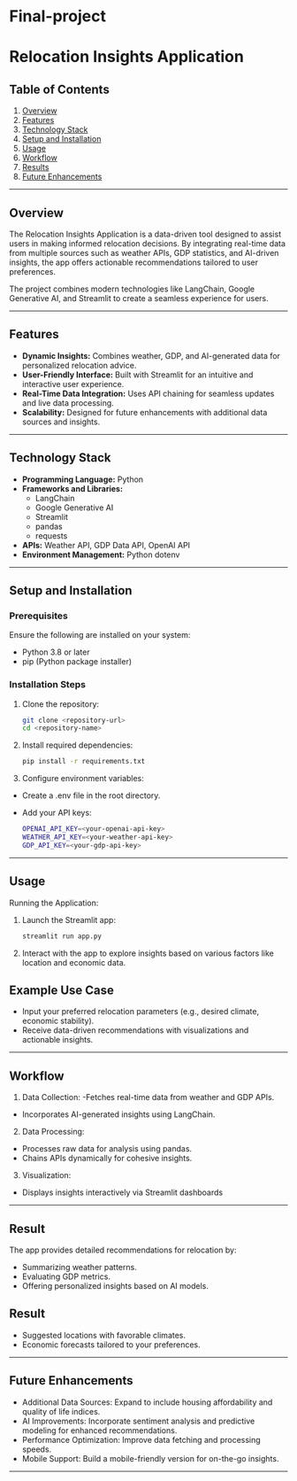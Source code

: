 # Final-project

# Relocation Insights Application

## Table of Contents
1. [Overview](#overview)
2. [Features](#features)
3. [Technology Stack](#technology-stack)
4. [Setup and Installation](#setup-and-installation)
5. [Usage](#usage)
6. [Workflow](#workflow)
7. [Results](#results)
8. [Future Enhancements](#future-enhancements)


---

## Overview
The Relocation Insights Application is a data-driven tool designed to assist users in making informed relocation decisions. By integrating real-time data from multiple sources such as weather APIs, GDP statistics, and AI-driven insights, the app offers actionable recommendations tailored to user preferences.

The project combines modern technologies like LangChain, Google Generative AI, and Streamlit to create a seamless experience for users.

---

## Features
- **Dynamic Insights:** Combines weather, GDP, and AI-generated data for personalized relocation advice.
- **User-Friendly Interface:** Built with Streamlit for an intuitive and interactive user experience.
- **Real-Time Data Integration:** Uses API chaining for seamless updates and live data processing.
- **Scalability:** Designed for future enhancements with additional data sources and insights.

---

## Technology Stack
- **Programming Language:** Python
- **Frameworks and Libraries:** 
  - LangChain
  - Google Generative AI
  - Streamlit
  - pandas
  - requests
- **APIs:** Weather API, GDP Data API, OpenAI API
- **Environment Management:** Python dotenv

---

## Setup and Installation

### Prerequisites
Ensure the following are installed on your system:
- Python 3.8 or later
- pip (Python package installer)

### Installation Steps
1. Clone the repository:
   ```bash
   git clone <repository-url>
   cd <repository-name>

2. Install required dependencies:
   ```bash
   pip install -r requirements.txt

   
3. Configure environment variables:
- Create a .env file in the root directory.
- Add your API keys:

   ```bash
   OPENAI_API_KEY=<your-openai-api-key>
   WEATHER_API_KEY=<your-weather-api-key>
   GDP_API_KEY=<your-gdp-api-key>

---

## Usage
Running the Application:

1. Launch the Streamlit app:
   ```bash
   streamlit run app.py


2. Interact with the app to explore insights based on various factors like location and economic data.
   

   
## Example Use Case
 - Input your preferred relocation parameters (e.g., desired climate, economic stability).
 - Receive data-driven recommendations with visualizations and actionable insights.
---

## Workflow
1. Data Collection:
  -Fetches real-time data from weather and GDP APIs.
  - Incorporates AI-generated insights using LangChain.

2. Data Processing:
  - Processes raw data for analysis using pandas.
  - Chains APIs dynamically for cohesive insights.
   
3. Visualization:
  - Displays insights interactively via Streamlit dashboards



   
---

## Result
The app provides detailed recommendations for relocation by:
  - Summarizing weather patterns.
  - Evaluating GDP metrics.
  - Offering personalized insights based on AI models.

## Result

  - Suggested locations with favorable climates.
  - Economic forecasts tailored to your preferences.

---

## Future Enhancements
  - Additional Data Sources: Expand to include housing affordability and quality of life indices.
  - AI Improvements: Incorporate sentiment analysis and predictive modeling for enhanced recommendations.
  - Performance Optimization: Improve data fetching and processing speeds.
  - Mobile Support: Build a mobile-friendly version for on-the-go insights.

---

